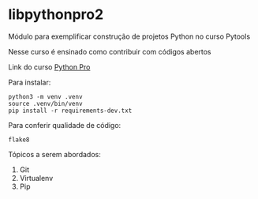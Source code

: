 # libpythonpro2
Módulo para exemplificar construção de projetos Python no curso Pytools

Nesse curso é ensinado como contribuir com códigos abertos

Link do curso [Python Pro](https://plataforma.dev.pro.br)

Para instalar:
```
python3 -m venv .venv
source .venv/bin/venv
pip install -r requirements-dev.txt
```
Para conferir qualidade de código:
```git
flake8
```

Tópicos a serem abordados:
1. Git
2. Virtualenv
3. Pip